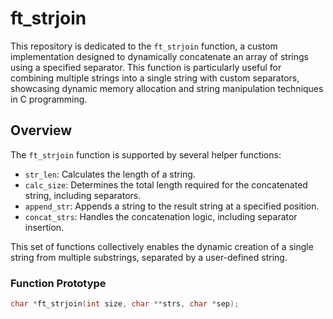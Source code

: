 # ft_strjoin

This repository is dedicated to the `ft_strjoin` function, a custom implementation designed to dynamically concatenate an array of strings using a specified separator. This function is particularly useful for combining multiple strings into a single string with custom separators, showcasing dynamic memory allocation and string manipulation techniques in C programming.

## Overview

The `ft_strjoin` function is supported by several helper functions:
- `str_len`: Calculates the length of a string.
- `calc_size`: Determines the total length required for the concatenated string, including separators.
- `append_str`: Appends a string to the result string at a specified position.
- `concat_strs`: Handles the concatenation logic, including separator insertion.

This set of functions collectively enables the dynamic creation of a single string from multiple substrings, separated by a user-defined string.

### Function Prototype

```c
char *ft_strjoin(int size, char **strs, char *sep);
